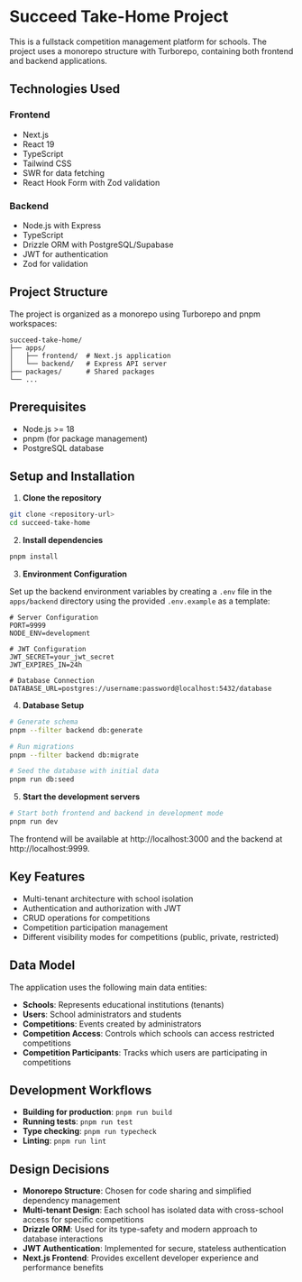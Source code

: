 # Succeed Take-Home Project

This is a fullstack competition management platform for schools. The project uses a monorepo structure with Turborepo, containing both frontend and backend applications.

## Technologies Used

### Frontend
- Next.js
- React 19
- TypeScript
- Tailwind CSS
- SWR for data fetching
- React Hook Form with Zod validation

### Backend
- Node.js with Express
- TypeScript
- Drizzle ORM with PostgreSQL/Supabase
- JWT for authentication
- Zod for validation

## Project Structure

The project is organized as a monorepo using Turborepo and pnpm workspaces:

```
succeed-take-home/
├── apps/
│   ├── frontend/  # Next.js application
│   └── backend/   # Express API server
├── packages/      # Shared packages
└── ...
```

## Prerequisites

- Node.js >= 18
- pnpm (for package management)
- PostgreSQL database

## Setup and Installation

1. **Clone the repository**

```bash
git clone <repository-url>
cd succeed-take-home
```

2. **Install dependencies**

```bash
pnpm install
```

3. **Environment Configuration**

Set up the backend environment variables by creating a `.env` file in the `apps/backend` directory using the provided `.env.example` as a template:

```
# Server Configuration
PORT=9999
NODE_ENV=development

# JWT Configuration
JWT_SECRET=your_jwt_secret
JWT_EXPIRES_IN=24h

# Database Connection
DATABASE_URL=postgres://username:password@localhost:5432/database
```

4. **Database Setup**

```bash
# Generate schema
pnpm --filter backend db:generate

# Run migrations
pnpm --filter backend db:migrate

# Seed the database with initial data
pnpm run db:seed
```

5. **Start the development servers**

```bash
# Start both frontend and backend in development mode
pnpm run dev
```

The frontend will be available at http://localhost:3000 and the backend at http://localhost:9999.

## Key Features

- Multi-tenant architecture with school isolation
- Authentication and authorization with JWT
- CRUD operations for competitions
- Competition participation management
- Different visibility modes for competitions (public, private, restricted)

## Data Model

The application uses the following main data entities:

- **Schools**: Represents educational institutions (tenants)
- **Users**: School administrators and students
- **Competitions**: Events created by administrators
- **Competition Access**: Controls which schools can access restricted competitions
- **Competition Participants**: Tracks which users are participating in competitions

## Development Workflows

- **Building for production**: `pnpm run build`
- **Running tests**: `pnpm run test`
- **Type checking**: `pnpm run typecheck`
- **Linting**: `pnpm run lint`

## Design Decisions

- **Monorepo Structure**: Chosen for code sharing and simplified dependency management
- **Multi-tenant Design**: Each school has isolated data with cross-school access for specific competitions
- **Drizzle ORM**: Used for its type-safety and modern approach to database interactions
- **JWT Authentication**: Implemented for secure, stateless authentication
- **Next.js Frontend**: Provides excellent developer experience and performance benefits
